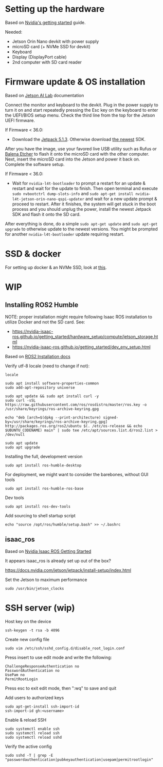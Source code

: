 
# Setting up the hardware

Based on [Nvidia's getting started](<https://developer.nvidia.com/embedded/learn/get-started-jetson-orin-nano-devkit>) guide.

Needed:
- Jetson Orin Nano devkit with power supply
- microSD card (+ NVMe SSD for devkit)
- Keyboard
- Display (DisplayPort cable)
- 2nd computer with SD card reader

# Firmware update & OS installation
Based on [Jetson AI Lab](<https://www.jetson-ai-lab.com/initial_setup_jon.html>) documentation

Connect the monitor and keyboard to the devkit. Plug in the power supply to turn it on and start repeatedly pressing the Esc key on the keyboard to enter the UEFI/BIOS setup menu. Check the third line from the top for the Jetson UEFI firmware.

If Firmware < 36.0:
- Download the [Jetpack 5.1.3](<http://developer.nvidia.com/downloads/embedded/l4t/r35_release_v5.0/jp513-orin-nano-sd-card-image.zip>). Otherwise download [the newest](<https://developer.nvidia.com/downloads/embedded/l4t/r36_release_v4.0/jp61-orin-nano-sd-card-image.zip>) SDK.

After you have the image, use your favored live USB utility such as Rufus or [Balena Etcher](<https://etcher.balena.io/>) to flash it onto the microSD card with the other computer. Next, insert the microSD card into the Jetson and power it back on. Complete the software setup.

If Firmware < 36.0:
- Wait for `nvidia-l4t-bootloader` to prompt a restart for an update & restart and wait for the update to finish. Then open terminal and execute `sudo nvbootctrl dump-slots-info` and `sudo apt-get install nvidia-l4t-jetson-orin-nano-qspi-updater` and wait for a new update prompt & proceed to restart. After it finishes, the system will get stuck in the boot process and you should unplug the power, install the newest Jetpack SDK and flash it onto the SD card.

After everything is done, do a simple `sudo apt-get update` and `sudo apt-get upgrade` to otherwise update to the newest versions. You might be prompted for another `nvidia-l4t-bootloader` update requiring restart.

# SSD & docker
For setting up docker & an NVMe SSD, look at [this](<https://www.jetson-ai-lab.com/tips_ssd-docker.html>).

# WIP
## Installing ROS2 Humble
NOTE: proper installation might require following Isaac ROS installation to utilize Docker and not the SD card. See:
- https://nvidia-isaac-ros.github.io/getting_started/hardware_setup/compute/jetson_storage.html
- https://nvidia-isaac-ros.github.io/getting_started/dev_env_setup.html

Based on [ROS2 Installation docs](<https://docs.ros.org/en/humble/Installation.html>)

Verify utf-8 locale (need to change if not):
```
locale
```

```
sudo apt install software-properties-common
sudo add-apt-repository universe

sudo apt update && sudo apt install curl -y
sudo curl -sSL https://raw.githubusercontent.com/ros/rosdistro/master/ros.key -o /usr/share/keyrings/ros-archive-keyring.gpg

echo "deb [arch=$(dpkg --print-architecture) signed-by=/usr/share/keyrings/ros-archive-keyring.gpg] http://packages.ros.org/ros2/ubuntu $(. /etc/os-release && echo $UBUNTU_CODENAME) main" | sudo tee /etc/apt/sources.list.d/ros2.list > /dev/null

sudo apt update
sudo apt upgrade
```

Installing the full, development version
```
sudo apt install ros-humble-desktop
```

For deployment, we might want to consider the barebones, without GUI tools
```
sudo apt install ros-humble-ros-base
```

Dev tools
```
sudo apt install ros-dev-tools
```

Add sourcing to shell startup script
```
echo "source /opt/ros/humble/setup.bash" >> ~/.bashrc
```

## isaac_ros

Based on [Nvidia Isaac ROS Getting Started](<https://nvidia-isaac-ros.github.io/getting_started/index.html>)

It appears isaac_ros is already set up out of the box?

https://docs.nvidia.com/jetson/jetpack/install-setup/index.html


Set the Jetson to maximum performance
```
sudo /usr/bin/jetson_clocks
```

# SSH server (wip)
Host key on the device
```
ssh-keygen -t rsa -b 4096
```

Create new config file

```
sudo vim /etc/ssh/sshd_config.d/disable_root_login.conf
```

Press insert to use edit mode and write the following:

```
ChallengeResponseAuthentication no
PasswordAuthentication no
UsePam no
PermitRootLogin
```

Press esc to exit edit mode, then ":wq" to save and quit

Add users to authorized keys

```
sudo apt-get-install ssh-import-id
ssh-import-id gh:<username>
```

Enable & reload SSH

```
sudo systemctl enable ssh
sudo systemctl reload ssh
sudo systemctl reload sshd
```

Verify the active config

```
sudo sshd -T | grep -E "passwordauthentication|pubkeyauthentication|usepam|permitrootlogin"
```